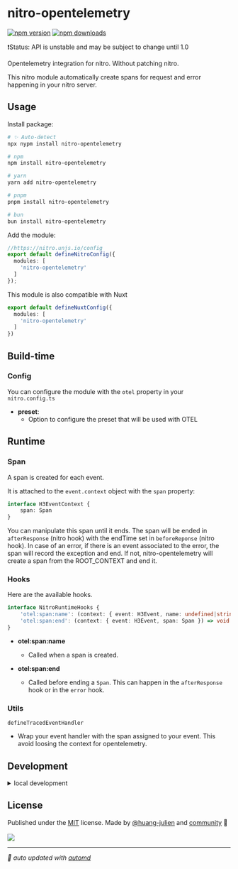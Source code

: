 # nitro-opentelemetry

<!-- automd:badges color=yellow -->

[![npm version](https://img.shields.io/npm/v/nitro-opentelemetry?color=yellow)](https://npmjs.com/package/nitro-opentelemetry)
[![npm downloads](https://img.shields.io/npm/dm/nitro-opentelemetry?color=yellow)](https://npmjs.com/package/nitro-opentelemetry)

<!-- /automd -->

❗Status: API is unstable and may be subject to change until 1.0

Opentelemetry integration for nitro. Without patching nitro.

This nitro module automatically create spans for request and error happening in your nitro server.

## Usage

Install package:

<!-- automd:pm-install -->

```sh
# ✨ Auto-detect
npx nypm install nitro-opentelemetry

# npm
npm install nitro-opentelemetry

# yarn
yarn add nitro-opentelemetry

# pnpm
pnpm install nitro-opentelemetry

# bun
bun install nitro-opentelemetry
```

<!-- /automd -->

Add the module:

```ts
//https://nitro.unjs.io/config
export default defineNitroConfig({
  modules: [
    'nitro-opentelemetry'
  ]
});
```

This module is also compatible with Nuxt

```ts
export default defineNuxtConfig({
  modules: [
    'nitro-opentelemetry'
  ]
})
```

<!-- /automd -->

## Build-time

### Config

You can configure the module with the `otel` property in your `nitro.config.ts`

- **preset**:
  - Option to configure the preset that will be used with OTEL

## Runtime

### Span

A span is created for each event. 

It is attached to the `event.context` object with the `span` property:

````ts
interface H3EventContext {
    span: Span
}
````

You can manipulate this span until it ends. The span will be ended in `afterResponse` (nitro hook) with the endTime set in `beforeReponse` (nitro hook).
In case of an error, if there is an event associated to the error, the span will record the exception and end. If not, nitro-opentelemetry will create a span from the ROOT_CONTEXT and end it.

### Hooks

Here are the available hooks.

```ts
interface NitroRuntimeHooks {
    'otel:span:name': (context: { event: H3Event, name: undefined|string }) => void
    'otel:span:end': (context: { event: H3Event, span: Span }) => void
}
```

- **otel:span:name**
    - Called when a span is created.

- **otel:span:end**
    - Called before ending a `Span`. This can happen in the `afterResponse` hook or in the `error` hook.

### Utils

`defineTracedEventHandler`
- Wrap your event handler with the span assigned to your event. This avoid loosing the context for opentelemetry.

## Development

<details>

<summary>local development</summary>

- Clone this repository
- Install latest LTS version of [Node.js](https://nodejs.org/en/)
- Enable [Corepack](https://github.com/nodejs/corepack) using `corepack enable`
- Install dependencies using `pnpm install`
- Run interactive tests using `pnpm dev`

</details>

## License

<!-- automd:contributors license=MIT github=nitro-opentelemetry author=huang-julien -->

Published under the [MIT](https://github.com/nitro-opentelemetry/blob/main/LICENSE) license.
Made by [@huang-julien](https://github.com/huang-julien) and [community](https://github.com/nitro-opentelemetry/graphs/contributors) 💛
<br><br>
<a href="https://github.com/nitro-opentelemetry/graphs/contributors">
<img src="https://contrib.rocks/image?repo=nitro-opentelemetry" />
</a>

<!-- /automd -->

<!-- automd:with-automd -->

---

_🤖 auto updated with [automd](https://automd.unjs.io)_

<!-- /automd -->
